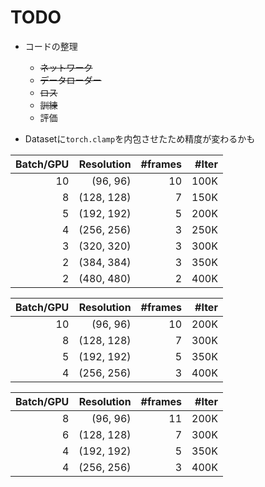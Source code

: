 # TODO
- コードの整理
    - ~~ネットワーク~~
    - ~~データローダー~~
    - ~~ロス~~
    - ~~訓練~~
    - 評価

- Datasetに`torch.clamp`を内包させたため精度が変わるかも

|Batch/GPU|Resolution|#frames|#Iter|
|---:|---:|---:|---:|
|10|(96, 96)|10|100K|
|8|(128, 128)|7|150K|
|5|(192, 192)|5|200K|
|4|(256, 256)|3|250K|
|3|(320, 320)|3|300K|
|2|(384, 384)|3|350K|
|2|(480, 480)|2|400K|

|Batch/GPU|Resolution|#frames|#Iter|
|---:|---:|---:|---:|
|10|(96, 96)|10|200K|
|8|(128, 128)|7|300K|
|5|(192, 192)|5|350K|
|4|(256, 256)|3|400K|

|Batch/GPU|Resolution|#frames|#Iter|
|---:|---:|---:|---:|
|8|(96, 96)|11|200K|
|6|(128, 128)|7|300K|
|4|(192, 192)|5|350K|
|4|(256, 256)|3|400K|